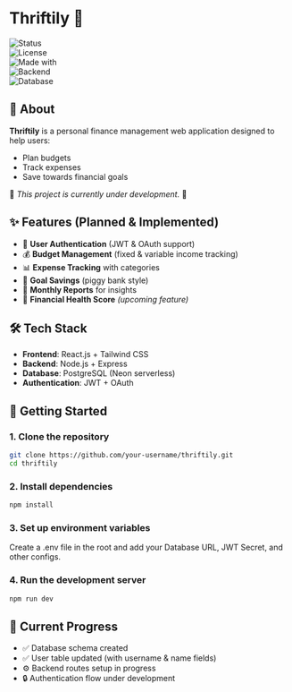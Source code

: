 # Thriftily 💸  

![Status](https://img.shields.io/badge/Status-In%20Progress-yellow)  
![License](https://img.shields.io/badge/License-MIT-blue)  
![Made with](https://img.shields.io/badge/Made%20with-React.js-blue?logo=react)  
![Backend](https://img.shields.io/badge/Backend-Node.js-green?logo=node.js)  
![Database](https://img.shields.io/badge/Database-PostgreSQL-blue?logo=postgresql)  


## 📖 About  
**Thriftily** is a personal finance management web application designed to help users:  
- Plan budgets  
- Track expenses  
- Save towards financial goals  

🚧 *This project is currently under development.* 🚧  

## ✨ Features (Planned & Implemented)  
- 🔐 **User Authentication** (JWT & OAuth support)  
- 💰 **Budget Management** (fixed & variable income tracking)  
- 📊 **Expense Tracking** with categories  
- 🐷 **Goal Savings** (piggy bank style)  
- 📑 **Monthly Reports** for insights  
- 🧮 **Financial Health Score** *(upcoming feature)*  

## 🛠 Tech Stack  
- **Frontend**: React.js + Tailwind CSS  
- **Backend**: Node.js + Express  
- **Database**: PostgreSQL (Neon serverless)  
- **Authentication**: JWT + OAuth  

## 🚀 Getting Started  

### 1. Clone the repository  
```bash
git clone https://github.com/your-username/thriftily.git
cd thriftily
```
### 2. Install dependencies
```bash
npm install
```
### 3. Set up environment variables

Create a .env file in the root and add your Database URL, JWT Secret, and other configs.

### 4. Run the development server
```bash
npm run dev
```

## 📌 Current Progress

- ✅ Database schema created
- ✅ User table updated (with username & name fields)
- ⚙️ Backend routes setup in progress
- 🔒 Authentication flow under development
